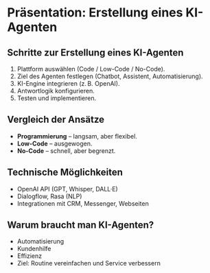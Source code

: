 # Präsentation: Erstellung eines KI-Agenten

## Schritte zur Erstellung eines KI-Agenten
1. Plattform auswählen (Code / Low-Code / No-Code).
2. Ziel des Agenten festlegen (Chatbot, Assistent, Automatisierung).
3. KI-Engine integrieren (z. B. OpenAI).
4. Antwortlogik konfigurieren.
5. Testen und implementieren.

## Vergleich der Ansätze
- **Programmierung** – langsam, aber flexibel.
- **Low-Code** – ausgewogen.
- **No-Code** – schnell, aber begrenzt.

## Technische Möglichkeiten
- OpenAI API (GPT, Whisper, DALL·E)
- Dialogflow, Rasa (NLP)
- Integrationen mit CRM, Messenger, Webseiten

## Warum braucht man KI-Agenten?
- Automatisierung
- Kundenhilfe
- Effizienz
- Ziel: Routine vereinfachen und Service verbessern
